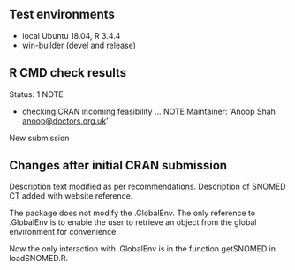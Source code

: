 ## Test environments
* local Ubuntu 18.04, R 3.4.4
* win-builder (devel and release)

## R CMD check results
Status: 1 NOTE

* checking CRAN incoming feasibility ... NOTE
Maintainer: ‘Anoop Shah <anoop@doctors.org.uk>’

New submission

## Changes after initial CRAN submission

Description text modified as per recommendations.
Description of SNOMED CT added with website reference.

The package does not modify the .GlobalEnv. The only
reference to .GlobalEnv is to enable the user to retrieve an
object from the global environment for convenience.

Now the only interaction with .GlobalEnv is in the function
getSNOMED in loadSNOMED.R.
